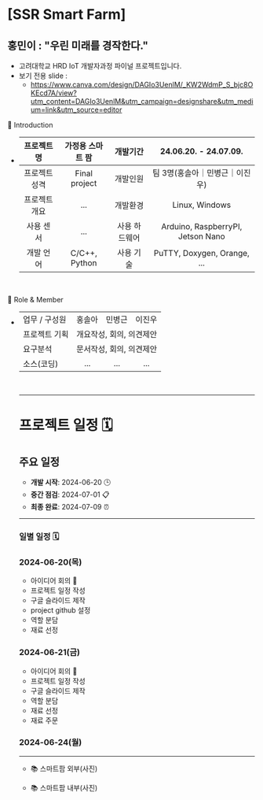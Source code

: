 # [SSR Smart Farm]

## 홍민이 : **"우린 미래를 경작한다."**

- 고려대학교 HRD IoT 개발자과정 파이널 프로젝트입니다.
- 보기 전용 slide :
  - https://www.canva.com/design/DAGIo3UenlM/_KW2WdmP_S_bjc8OKEcd7A/view?utm_content=DAGIo3UenlM&utm_campaign=designshare&utm_medium=link&utm_source=editor

👋 Introduction

- |프로젝트 명|가정용 스마트 팜|개발기간|24.06.20. - 24.07.09.|
  |:---:|:---:|:---:|:---:|
  |프로젝트 성격|Final project|개발인원|팀 3명(홍솔아｜민병근｜이진우)|
  |프로젝트 개요|...|개발환경 |Linux, Windows|
  |사용 센서|...|사용 하드웨어|Arduino, RaspberryPI, Jetson Nano|
  |개발 언어|C/C++, Python|사용 기술|PuTTY, Doxygen, Orange, ...|
 
<br/>

📑 Role & Member

- <table style="border: 2px;">
  <tr>
    <td> 업무 / 구성원 </td>
    <td> 홍솔아 </td>
    <td> 민병근 </td>
    <td> 이진우 </td>
  </tr><tr>
    <td> 프로젝트 기획 </td>
    <td colspan="3"> 개요작성, 회의, 의견제안 </td>
  </tr><tr>
    <td>요구분석 </td>
    <td colspan="3"> 문서작성, 회의, 의견제안 </td>
  </tr><tr>
    <td> 소스(코딩) </td>
    <td>　... </td>
    <td>　... </td>
    <td>　... </td>
  </tr>
</table>
<br/>

-------------------
# 프로젝트 일정 🗓️
## 주요 일정 

- **개발 시작**: 2024-06-20 🕒
- **중간 점검**: 2024-07-01 📋
- **최종 완료**: 2024-07-09 ⏰
--------------------
### 일별 일정 🗓️
### 2024-06-20(목)
- 아이디어 회의 🤔
- 프로젝트 일정 작성
- 구글 슬라이드 제작
- project github 설정
- 역할 분담
- 재료 선정

### 2024-06-21(금)
- 아이디어 회의 🤔
- 프로젝트 일정 작성
- 구글 슬라이드 제작
- 역할 분담
- 재료 선정
- 재료 주문

### 2024-06-24(월)

----------------------------
- 📚 스마트팜 외부(사진)

- 📚 스마트팜 내부(사진)
